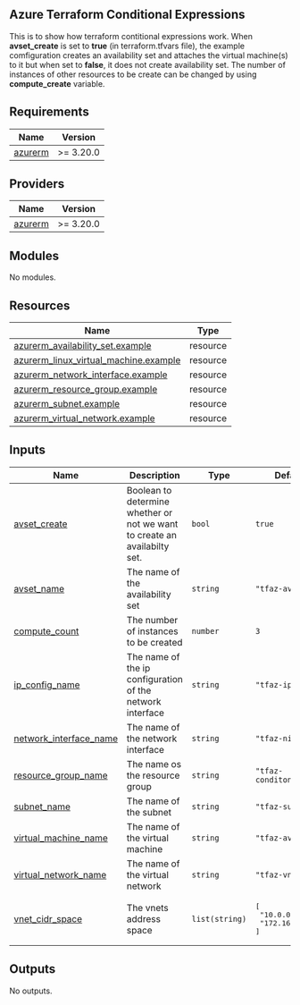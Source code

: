 ## Azure Terraform Conditional Expressions
This is to show how terraform contitional expressions work. When **avset_create** is set to **true** (in terraform.tfvars file), the example comfiguration creates an availability set and attaches the virtual machine(s) to it but when set to **false**, it does not create availability set.
The number of instances of other resources to be create can be changed by using **compute_create** variable.

<!-- BEGIN_TF_DOCS -->
## Requirements

| Name | Version |
|------|---------|
| <a name="requirement_azurerm"></a> [azurerm](#requirement\_azurerm) | >= 3.20.0 |

## Providers

| Name | Version |
|------|---------|
| <a name="provider_azurerm"></a> [azurerm](#provider\_azurerm) | >= 3.20.0 |

## Modules

No modules.

## Resources

| Name | Type |
|------|------|
| [azurerm_availability_set.example](https://registry.terraform.io/providers/hashicorp/azurerm/latest/docs/resources/availability_set) | resource |
| [azurerm_linux_virtual_machine.example](https://registry.terraform.io/providers/hashicorp/azurerm/latest/docs/resources/linux_virtual_machine) | resource |
| [azurerm_network_interface.example](https://registry.terraform.io/providers/hashicorp/azurerm/latest/docs/resources/network_interface) | resource |
| [azurerm_resource_group.example](https://registry.terraform.io/providers/hashicorp/azurerm/latest/docs/resources/resource_group) | resource |
| [azurerm_subnet.example](https://registry.terraform.io/providers/hashicorp/azurerm/latest/docs/resources/subnet) | resource |
| [azurerm_virtual_network.example](https://registry.terraform.io/providers/hashicorp/azurerm/latest/docs/resources/virtual_network) | resource |

## Inputs

| Name | Description | Type | Default | Required |
|------|-------------|------|---------|:--------:|
| <a name="input_avset_create"></a> [avset\_create](#input\_avset\_create) | Boolean to determine whether or not we want to create an availabilty set. | `bool` | `true` | no |
| <a name="input_avset_name"></a> [avset\_name](#input\_avset\_name) | The name of the availability set | `string` | `"tfaz-availset"` | no |
| <a name="input_compute_count"></a> [compute\_count](#input\_compute\_count) | The number of instances to be created | `number` | `3` | no |
| <a name="input_ip_config_name"></a> [ip\_config\_name](#input\_ip\_config\_name) | The name of the ip configuration of the network interface | `string` | `"tfaz-ipconfig"` | no |
| <a name="input_network_interface_name"></a> [network\_interface\_name](#input\_network\_interface\_name) | The name of the network interface | `string` | `"tfaz-nic"` | no |
| <a name="input_resource_group_name"></a> [resource\_group\_name](#input\_resource\_group\_name) | The name os the resource group | `string` | `"tfaz-conditonal-rg"` | no |
| <a name="input_subnet_name"></a> [subnet\_name](#input\_subnet\_name) | The name of the subnet | `string` | `"tfaz-subnet"` | no |
| <a name="input_virtual_machine_name"></a> [virtual\_machine\_name](#input\_virtual\_machine\_name) | The name of the virtual machine | `string` | `"tfaz-availvm"` | no |
| <a name="input_virtual_network_name"></a> [virtual\_network\_name](#input\_virtual\_network\_name) | The name of the virtual network | `string` | `"tfaz-vnet"` | no |
| <a name="input_vnet_cidr_space"></a> [vnet\_cidr\_space](#input\_vnet\_cidr\_space) | The vnets address space | `list(string)` | <pre>[<br>  "10.0.0.0/16",<br>  "172.16.0.0/16"<br>]</pre> | no |

## Outputs

No outputs.
<!-- END_TF_DOCS -->
